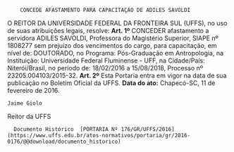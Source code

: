         CONCEDE AFASTAMENTO PARA CAPACITAÇÃO DE ADILES SAVOLDI  

 O REITOR DA UNIVERSIDADE FEDERAL DA FRONTEIRA SUL (UFFS), no uso de suas atribuições legais, resolve:   **Art. 1º** CONCEDER afastamento a servidora ADILES SAVOLDI, Professora do Magistério Superior, SIAPE nº 1808277 sem prejuízo dos vencimentos do cargo, para capacitação, em nível de: DOUTORADO, no Programa: Pós-Graduação em Antropologia, na Instituição: Universidade Federal Fluminense - UFF, na Cidade/País: Niterói/Brasil, no período de: 18/02/2016 a 15/08/2018, Processo nº 23205.004103/2015-32.   **Art. 2º** Esta Portaria entra em vigor na data de sua publicação no Boletim Oficial da UFFS.      **Data do ato:** Chapecó-SC, 11 de fevereiro de 2016.   
 

    Jaime Giolo   
 Reitor da UFFS 

      Documento Histórico  [PORTARIA Nº 176/GR/UFFS/2016](https://www.uffs.edu.br/atos-normativos/portaria/gr/2016-0176/@@download/documento_historico)     
      
